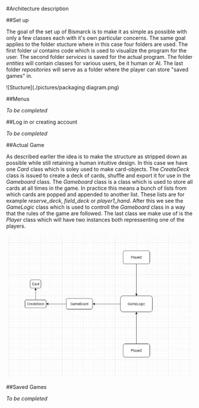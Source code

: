 #Architecture description

##Set up

The goal of the set up of Bismarck is to make it as simple as possible with only a few classes each with it's own particular concerns. The same goal applies to the folder stucture where in this case four folders are used. The first folder *ui* contains code which is used to visualize the program for the user. The second folder *services* is saved for the actual program. The folder *entities* will contain classes for various users, be it human or AI. The last folder *repositories* will serve as a folder where the player can store "saved games" in. 

![Stucture](./pictures/packaging diagram.png)

##Menus

*To be completed*

##Log in or creating account

*To be completed*

##Actual Game

As described earlier the idea is to make the structure as stripped down as possible while still retaining a human intuitive design. In this case we have one *Card* class which is soley used to make card-objects. The *CreateDeck* class is issued to create a deck of cards, shuffle and export it for use in the *Gameboard* class. The *Gameboard* class is a class which is used to store all cards at all times in the game. In practice this means a bunch of lists from which cards are popped and appended to another list. These lists are for example *reserve_deck*, *field_deck* or *player1_hand*. After this we see the *GameLogic* class which is used to controll the *Gameboard* class in a way that the rules of the game are followed. The last class we make use of is the *Player* class which will have two instances both repressenting one of the players.

![architecture](./pictures/bismarck_architecture.jpg)

##Saved Games

*To be completed*
